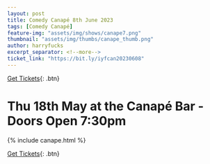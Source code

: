 ```yaml
---
layout: post
title: Comedy Canapé 8th June 2023
tags: [Comedy Canapé]
feature-img: "assets/img/shows/canape7.png"
thumbnail: "assets/img/thumbs/canape_thumb.png"
author: harryfucks
excerpt_separator: <!--more-->
ticket_link: "https://bit.ly/iyfcan20230608"
---
```


[Get Tickets]({{page.ticket_link}}){: .btn}

# Thu 18th May at the Canapé Bar - Doors Open 7:30pm

{% include canape.html %}

[Get Tickets]({{page.ticket_link}}){: .btn}
